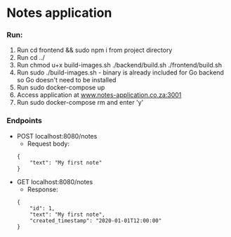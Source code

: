 # Notes application

### Run:
1. Run cd frontend && sudo npm i from project directory
2. Run cd ../
3. Run chmod u+x build-images.sh ./backend/build.sh ./frontend/build.sh
4. Run sudo ./build-images.sh - binary is already included for Go backend so Go doesn't need to be installed
5. Run sudo docker-compose up
6. Access application at www.notes-application.co.za:3001
7. Run sudo docker-compose rm and enter 'y'

### Endpoints
- POST localhost:8080/notes
	- Request body:
	```
	{
		"text": "My first note"
	}
	```
- GET localhost:8080/notes
    - Response:
    ```
	{
        "id": 1,
		"text": "My first note",
        "created_timestamp": "2020-01-01T12:00:00"
	}
	```